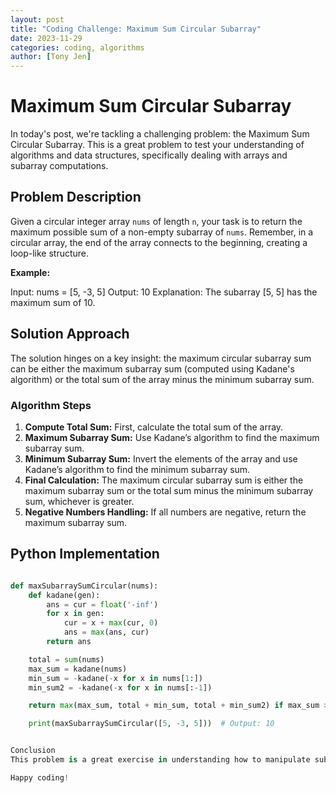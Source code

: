 ```yaml
---
layout: post
title: "Coding Challenge: Maximum Sum Circular Subarray"
date: 2023-11-29
categories: coding, algorithms
author: [Tony Jen]
---
```


# Maximum Sum Circular Subarray

In today's post, we're tackling a challenging problem: the Maximum Sum Circular Subarray. This is a great problem to test your understanding of algorithms and data structures, specifically dealing with arrays and subarray computations.

## Problem Description

Given a circular integer array `nums` of length `n`, your task is to return the maximum possible sum of a non-empty subarray of `nums`. Remember, in a circular array, the end of the array connects to the beginning, creating a loop-like structure.

**Example:**

Input: nums = [5, -3, 5]
Output: 10
Explanation: The subarray [5, 5] has the maximum sum of 10.


## Solution Approach

The solution hinges on a key insight: the maximum circular subarray sum can be either the maximum subarray sum (computed using Kadane's algorithm) or the total sum of the array minus the minimum subarray sum.

### Algorithm Steps

1. **Compute Total Sum:** First, calculate the total sum of the array.
2. **Maximum Subarray Sum:** Use Kadane’s algorithm to find the maximum subarray sum.
3. **Minimum Subarray Sum:** Invert the elements of the array and use Kadane’s algorithm to find the minimum subarray sum.
4. **Final Calculation:** The maximum circular subarray sum is either the maximum subarray sum or the total sum minus the minimum subarray sum, whichever is greater.
5. **Negative Numbers Handling:** If all numbers are negative, return the maximum subarray sum.

## Python Implementation

```python

def maxSubarraySumCircular(nums):
    def kadane(gen):
        ans = cur = float('-inf')
        for x in gen:
            cur = x + max(cur, 0)
            ans = max(ans, cur)
        return ans

    total = sum(nums)
    max_sum = kadane(nums)
    min_sum = -kadane(-x for x in nums[1:])
    min_sum2 = -kadane(-x for x in nums[:-1])

    return max(max_sum, total + min_sum, total + min_sum2) if max_sum > 0 else max_sum

    print(maxSubarraySumCircular([5, -3, 5]))  # Output: 10


Conclusion
This problem is a great exercise in understanding how to manipulate subarrays and use dynamic programming techniques like Kadane's algorithm. It's a reminder of the elegance and efficiency you can achieve with a well-thought-out algorithm.

Happy coding!